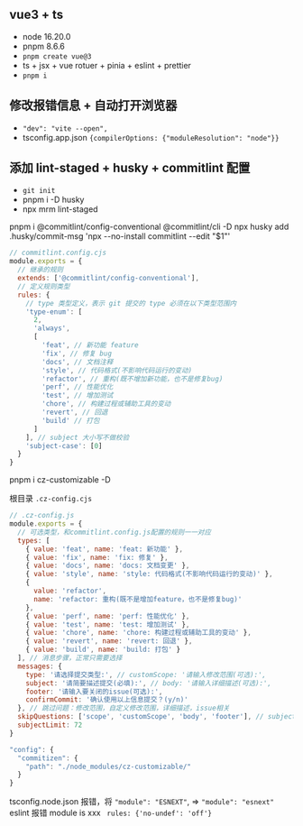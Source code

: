 ## vue3 + ts

- node 16.20.0
- pnpm 8.6.6
- `pnpm create vue@3`
- ts + jsx + vue rotuer + pinia + eslint + prettier
- `pnpm i`

## 修改报错信息 + 自动打开浏览器

- `"dev": "vite --open",`
- tsconfig.app.json `{compilerOptions: {"moduleResolution": "node"}}`

## 添加 lint-staged + husky + commitlint 配置

- `git init`
- pnpm i -D husky
- npx mrm lint-staged

pnpm i @commitlint/config-conventional @commitlint/cli -D
npx husky add .husky/commit-msg 'npx --no-install commitlint --edit "$1"'

```js
// commitlint.config.cjs
module.exports = {
  // 继承的规则
  extends: ['@commitlint/config-conventional'],
  // 定义规则类型
  rules: {
    // type 类型定义，表示 git 提交的 type 必须在以下类型范围内
    'type-enum': [
      2,
      'always',
      [
        'feat', // 新功能 feature
        'fix', // 修复 bug
        'docs', // 文档注释
        'style', // 代码格式(不影响代码运行的变动)
        'refactor', // 重构(既不增加新功能，也不是修复bug)
        'perf', // 性能优化
        'test', // 增加测试
        'chore', // 构建过程或辅助工具的变动
        'revert', // 回退
        'build' // 打包
      ]
    ], // subject 大小写不做校验
    'subject-case': [0]
  }
}
```

pnpm i cz-customizable -D

根目录 `.cz-config.cjs`

```js
// .cz-config.js
module.exports = {
  // 可选类型，和commitlint.config.js配置的规则一一对应
  types: [
    { value: 'feat', name: 'feat: 新功能' },
    { value: 'fix', name: 'fix: 修复' },
    { value: 'docs', name: 'docs: 文档变更' },
    { value: 'style', name: 'style: 代码格式(不影响代码运行的变动)' },
    {
      value: 'refactor',
      name: 'refactor: 重构(既不是增加feature，也不是修复bug)'
    },
    { value: 'perf', name: 'perf: 性能优化' },
    { value: 'test', name: 'test: 增加测试' },
    { value: 'chore', name: 'chore: 构建过程或辅助工具的变动' },
    { value: 'revert', name: 'revert: 回退' },
    { value: 'build', name: 'build: 打包' }
  ], // 消息步骤，正常只需要选择
  messages: {
    type: '请选择提交类型:', // customScope: '请输入修改范围(可选):',
    subject: '请简要描述提交(必填):', // body: '请输入详细描述(可选):',
    footer: '请输入要关闭的issue(可选):',
    confirmCommit: '确认使用以上信息提交？(y/n)'
  }, // 跳过问题：修改范围，自定义修改范围，详细描述，issue相关
  skipQuestions: ['scope', 'customScope', 'body', 'footer'], // subject描述文字长度最长是72
  subjectLimit: 72
}
```

```js
"config": {
  "commitizen": {
    "path": "./node_modules/cz-customizable/"
  }
}
```

tsconfig.node.json 报错，将 `"module": "ESNEXT"`, => `"module": "esnext"`
eslint 报错 module is xxx ` rules: {'no-undef': 'off'}`
